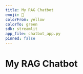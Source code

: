 ```yaml
---
title: My RAG Chatbot
emoji: 💬
colorFrom: yellow
colorTo: green
sdk: streamlit
app_file: chatbot_app.py
pinned: false
---
```


# My RAG Chatbot